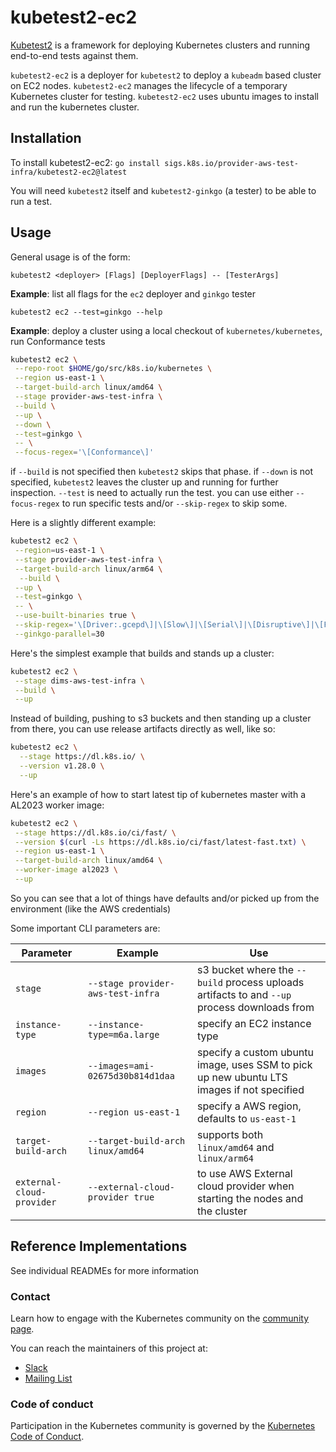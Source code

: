 # kubetest2-ec2

[Kubetest2](https://github.com/kubernetes-sigs/kubetest2/blob/master/README.md#kubetest2) is a framework for 
deploying Kubernetes clusters and running end-to-end tests against them.

`kubetest2-ec2` is a deployer for `kubetest2` to deploy a `kubeadm` based cluster on EC2 nodes. `kubetest2-ec2`
manages the lifecycle of a temporary Kubernetes cluster for testing. `kubetest2-ec2` uses ubuntu images to install
and run the kubernetes cluster.

## Installation

To install kubetest2-ec2:
`go install sigs.k8s.io/provider-aws-test-infra/kubetest2-ec2@latest`

You will need `kubetest2` itself and `kubetest2-ginkgo` (a tester) to be able to run a test.

## Usage

General usage is of the form:
```
kubetest2 <deployer> [Flags] [DeployerFlags] -- [TesterArgs]
```

**Example**: list all flags for the `ec2` deployer and `ginkgo` tester
```
kubetest2 ec2 --test=ginkgo --help
```

**Example**: deploy a cluster using a local checkout of `kubernetes/kubernetes`, run Conformance tests

```bash
kubetest2 ec2 \
 --repo-root $HOME/go/src/k8s.io/kubernetes \
 --region us-east-1 \
 --target-build-arch linux/amd64 \
 --stage provider-aws-test-infra \
 --build \
 --up \
 --down \
 --test=ginkgo \
 -- \
 --focus-regex='\[Conformance\]'
```

if `--build` is not specified then `kubetest2` skips that phase. if `--down` is not specified, `kubetest2` leaves the
cluster up and running for further inspection. `--test` is need to actually run the test. you can use either
`--focus-regex` to run specific tests and/or `--skip-regex` to skip some.

Here is a slightly different example:

```bash
kubetest2 ec2 \
 --region=us-east-1 \
 --stage provider-aws-test-infra \
 --target-build-arch linux/arm64 \
  --build \
 --up \
 --test=ginkgo \
 -- \
 --use-built-binaries true \
 --skip-regex='\[Driver:.gcepd\]|\[Slow\]|\[Serial\]|\[Disruptive\]|\[Flaky\]|\[Feature:.+\]' \
 --ginkgo-parallel=30
```

Here's the simplest example that builds and stands up a cluster:

```bash
kubetest2 ec2 \
 --stage dims-aws-test-infra \
 --build \
 --up
```

Instead of building, pushing to s3 buckets and then standing up a cluster from there, you can use release
artifacts directly as well, like so:
```bash
kubetest2 ec2 \
  --stage https://dl.k8s.io/ \
  --version v1.28.0 \
  --up
```

Here's an example of how to start latest tip of kubernetes master with a AL2023 worker image: 
```bash
kubetest2 ec2 \
 --stage https://dl.k8s.io/ci/fast/ \
 --version $(curl -Ls https://dl.k8s.io/ci/fast/latest-fast.txt) \
 --region us-east-1 \
 --target-build-arch linux/amd64 \
 --worker-image al2023 \
 --up
```

So you can see that a lot of things have defaults and/or picked up from the environment (like the AWS credentials)

Some important CLI parameters are:

| Parameter                 | Example                            | Use                                                                                          |
|---------------------------|------------------------------------|----------------------------------------------------------------------------------------------|
| `stage`                   | `--stage provider-aws-test-infra`  | s3 bucket where the `--build` process uploads artifacts to and `--up` process downloads from |
| `instance-type`           | `--instance-type=m6a.large`        | specify an EC2 instance type                                                                 |
| `images`                  | `--images=ami-02675d30b814d1daa`   | specify a custom ubuntu image, uses SSM to pick up new ubuntu LTS images if not specified    |
| `region`                  | `--region us-east-1`               | specify a AWS region, defaults to `us-east-1`                                                |
| `target-build-arch`       | `--target-build-arch linux/amd64`  | supports both `linux/amd64` and `linux/arm64`                                                |
| `external-cloud-provider` | `--external-cloud-provider true`   | to use AWS External cloud provider when starting the nodes and the cluster                   |


## Reference Implementations

See individual READMEs for more information

### Contact

Learn how to engage with the Kubernetes community on the [community page](http://kubernetes.io/community/).

You can reach the maintainers of this project at:

- [Slack](https://kubernetes.slack.com/messages/sig-testing)
- [Mailing List](https://groups.google.com/forum/#!forum/kubernetes-sig-testing)

### Code of conduct

Participation in the Kubernetes community is governed by the [Kubernetes Code of Conduct](https://kubernetes.io/community/code-of-conduct/).

<!-- links -->
[kubetest]: https://git.k8s.io/test-infra/kubetest
